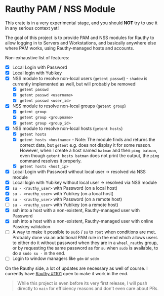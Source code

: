 # Rauthy PAM / NSS Module

This crate is in a very experimental stage, and you should **NOT** try to use it in any serious context yet!

The goal of this project is to provide PAM and NSS modules for Rauthy to allow logging in to Servers and Workstations,
and basically anywhere else where PAM works, using Rauthy-managed hosts and accounts.

Non-exhaustive list of features:

- [x] Local Login with Password
- [x] Local login with Yubikey
- [x] NSS module to resolve non-local users (`getent passwd`) - `shadow` is currently implemented as well, but will
  probably be removed
    - [x] `getent passwd`
    - [x] `getent passwd <username>`
    - [x] `getent passwd <user_id>`
- [x] NSS module to resolve non-local groups (`getent group`)
    - [x] `getent group`
    - [x] `getent group <groupname>`
    - [x] `getent group <group_id>`
- [x] NSS module to resolve non-local hosts (`getent hosts`)
    - [x] `getent hosts`
    - [x] `getent hosts <hostname>` - Note: The module finds and returns the correct data, but `getent` e.g. does not
      display it for some reason. However, when I create a host named `batman` and then `ping batman`, even though
      `getent hosts batman` does not print the output, the `ping` command resolves it properly.
    - [x] `getent hosts <host_ip>`
- [x] Local Login with Password without local user -> resolved via NSS module
- [x] Local login with Yubikey without local user -> resolved via NSS module
- [x] `su - <rauthy_user>` with Password (on a local host)
- [x] `su - <rauthy_user>` with Yubikey (on a local host)
- [x] `su - <rauthy_user>` with Password (on a remote host)
- [ ] `su - <rauthy_user>` with Yubikey (on a remote host)
- [x] ssh into a host with a non-existent, Rauthy-managed user with Password
- [x] ssh into a host with a non-existent, Rauthy-managed user with online Passkey validation
- [ ] A way to make it possible to `sudo` / `su` to `root` when conditions are met. Probably done via an additional
  PAM rule in the end which allows users to either do it without password when they are in a `wheel_rauthy` group,
  or by requesting the same password as for `su` when `sudo` is available, to do a `sudo su -` in the end.
- [ ] Login to window managers like `gdm` or `sddm`

On the Rauthy side, a lot of updates are necessary as well of course. I currently
have [Rauthy #1101](https://github.com/sebadob/rauthy/pull/1101) open to make it work in the end.

> While this project is even before its very first release, I will push directly to `main` for efficiency reasons and
> don't even care about PRs.
